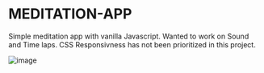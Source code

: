 # MEDITATION-APP
Simple meditation app with vanilla Javascript. Wanted to work on Sound and Time laps. CSS Responsivness has not been prioritized in this project.

![image](https://user-images.githubusercontent.com/91525357/156364122-e1644e22-8621-4146-b16a-3a3b384e7b22.png)
